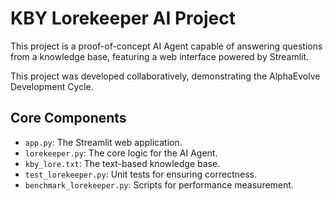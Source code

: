# KBY Lorekeeper AI Project

This project is a proof-of-concept AI Agent capable of answering questions from a knowledge base, featuring a web interface powered by Streamlit.

This project was developed collaboratively, demonstrating the AlphaEvolve Development Cycle.

## Core Components
- `app.py`: The Streamlit web application.
- `lorekeeper.py`: The core logic for the AI Agent.
- `kby_lore.txt`: The text-based knowledge base.
- `test_lorekeeper.py`: Unit tests for ensuring correctness.
- `benchmark_lorekeeper.py`: Scripts for performance measurement.